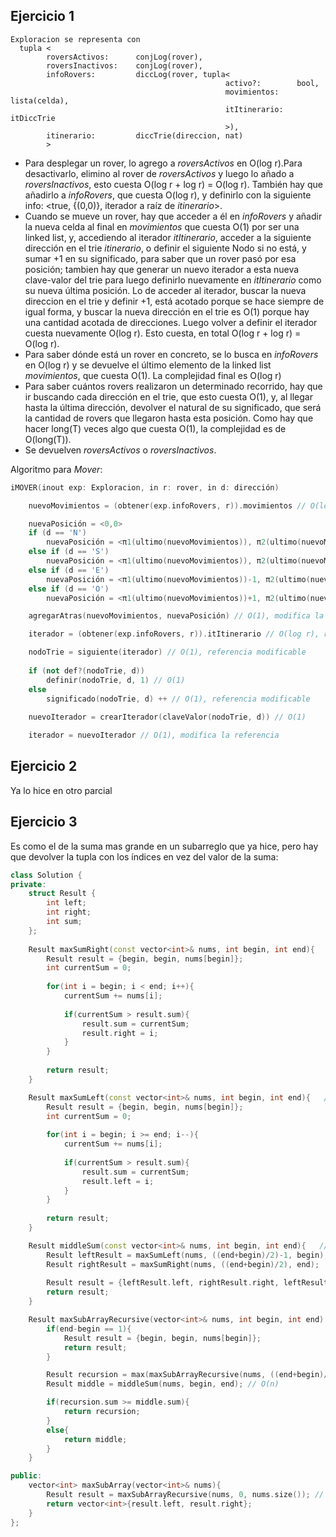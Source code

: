 ## Ejercicio 1

```
Exploracion se representa con
  tupla <
        roversActivos:      conjLog(rover),
        roversInactivos:    conjLog(rover),
        infoRovers:         diccLog(rover, tupla<
                                                activo?:        bool,
                                                movimientos:    lista(celda),
                                                itItinerario:   itDiccTrie
                                                >),
        itinerario:         diccTrie(direccion, nat)
        >
```

- Para desplegar un rover, lo agrego a _roversActivos_ en O(log r).Para desactivarlo, elimino al rover de _roversActivos_ y luego lo añado a _roversInactivos_, esto cuesta O(log r + log r) = O(log r). También hay que añadirlo a _infoRovers_, que cuesta O(log r), y definirlo con la siguiente info: <true, {(0,0)}, iterador a raíz de _itinerario_>.
- Cuando se mueve un rover, hay que acceder a él en _infoRovers_ y añadir la nueva celda al final en _movimientos_ que cuesta O(1) por ser una linked list, y, accediendo al iterador _itItinerario_, acceder a la siguiente dirección en el trie _itinerario_, o definir el siguiente Nodo si no está, y sumar +1 en su significado, para saber que un rover pasó por esa posición; tambien hay que generar un nuevo iterador a esta nueva clave-valor del trie para luego definirlo nuevamente en _itItinerario_ como su nueva última posición. Lo de acceder al iterador, buscar la nueva direccion en el trie y definir +1, está acotado porque se hace siempre de igual forma, y buscar la nueva dirección en el trie es O(1) porque hay una cantidad acotada de direcciones. Luego volver a definir el iterador cuesta nuevamente O(log r). Esto cuesta, en total O(log r + log r) = O(log r).
- Para saber dónde está un rover en concreto, se lo busca en _infoRovers_ en O(log r) y se devuelve el último elemento de la linked list _movimientos_, que cuesta O(1). La complejidad final es O(log r)
- Para saber cuántos rovers realizaron un determinado recorrido, hay que ir buscando cada dirección en el trie, que esto cuesta O(1), y, al llegar hasta la última dirección, devolver el natural de su significado, que será la cantidad de rovers que llegaron hasta esta posición. Como hay que hacer long(T) veces algo que cuesta O(1), la complejidad es de O(long(T)).
- Se devuelven _roversActivos_ o _roversInactivos_.
  
Algoritmo para _Mover_:

```cpp
iMOVER(inout exp: Exploracion, in r: rover, in d: dirección)

    nuevoMovimientos = (obtener(exp.infoRovers, r)).movimientos // O(log r), referencia modificable

    nuevaPosición = <0,0>
    if (d == 'N')
        nuevaPosición = <π1(ultimo(nuevoMovimientos)), π2(ultimo(nuevoMovimientos))+1> // O(1)
    else if (d == 'S')
        nuevaPosición = <π1(ultimo(nuevoMovimientos)), π2(ultimo(nuevoMovimientos))-1> // O(1)
    else if (d == 'E')
        nuevaPosición = <π1(ultimo(nuevoMovimientos))-1, π2(ultimo(nuevoMovimientos))> // O(1)
    else if (d == 'O')
        nuevaPosición = <π1(ultimo(nuevoMovimientos))+1, π2(ultimo(nuevoMovimientos))> // O(1)

    agregarAtras(nuevoMovimientos, nuevaPosición) // O(1), modifica la referencia a lista movimientos

    iterador = (obtener(exp.infoRovers, r)).itItinerario // O(log r), referencia modificable

    nodoTrie = siguiente(iterador) // O(1), referencia modificable
    
    if (not def?(nodoTrie, d))
        definir(nodoTrie, d, 1) // O(1)
    else
        significado(nodoTrie, d) ++ // O(1), referencia modificable
    
    nuevoIterador = crearIterador(claveValor(nodoTrie, d)) // O(1)

    iterador = nuevoIterador // O(1), modifica la referencia

```

## Ejercicio 2
Ya lo hice en otro parcial

## Ejercicio 3

Es como el de la suma mas grande en un subarreglo que ya hice, pero hay que devolver la tupla con los índices en vez del valor de la suma:

```cpp
class Solution {
private:
    struct Result {
        int left;
        int right;
        int sum;
    };
    
    Result maxSumRight(const vector<int>& nums, int begin, int end){   // O(n)
        Result result = {begin, begin, nums[begin]};
        int currentSum = 0;
        
        for(int i = begin; i < end; i++){
            currentSum += nums[i];
            
            if(currentSum > result.sum){
                result.sum = currentSum;
                result.right = i;
            }
        }
        
        return result;
    }

    Result maxSumLeft(const vector<int>& nums, int begin, int end){   // O(n)
        Result result = {begin, begin, nums[begin]};
        int currentSum = 0;
        
        for(int i = begin; i >= end; i--){
            currentSum += nums[i];
            
            if(currentSum > result.sum){
                result.sum = currentSum;
                result.left = i;
            }
        }
        
        return result;
    }

    Result middleSum(const vector<int>& nums, int begin, int end){   // O(n) + O(n) = O(n)
        Result leftResult = maxSumLeft(nums, ((end+begin)/2)-1, begin);
        Result rightResult = maxSumRight(nums, ((end+begin)/2), end);
        
        Result result = {leftResult.left, rightResult.right, leftResult.sum + rightResult.sum};
        return result;
    }

    Result maxSubArrayRecursive(vector<int>& nums, int begin, int end) {
        if(end-begin == 1){
            Result result = {begin, begin, nums[begin]};
            return result;
        }

        Result recursion = max(maxSubArrayRecursive(nums, ((end+begin)/2), end), maxSubArrayRecursive(nums, begin, (end+begin)/2)); // O(2 (log n) * n)
        Result middle = middleSum(nums, begin, end); // O(n)

        if(recursion.sum >= middle.sum){
            return recursion;
        }
        else{
            return middle;
        }
    }

public:
    vector<int> maxSubArray(vector<int>& nums){
        Result result = maxSubArrayRecursive(nums, 0, nums.size()); // O(n log n)
        return vector<int>{result.left, result.right};
    }
};

```